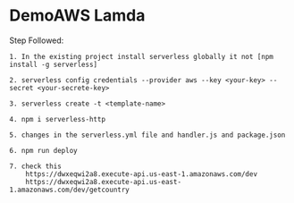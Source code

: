 # DemoAWS Lamda

Step Followed:

    1. In the existing project install serverless globally it not [npm install -g serverless]

    2. serverless config credentials --provider aws --key <your-key> --secret <your-secrete-key>

    3. serverless create -t <template-name>

    4. npm i serverless-http

    5. changes in the serverless.yml file and handler.js and package.json

    6. npm run deploy

    7. check this
        https://dwxeqwi2a8.execute-api.us-east-1.amazonaws.com/dev
        https://dwxeqwi2a8.execute-api.us-east-1.amazonaws.com/dev/getcountry
